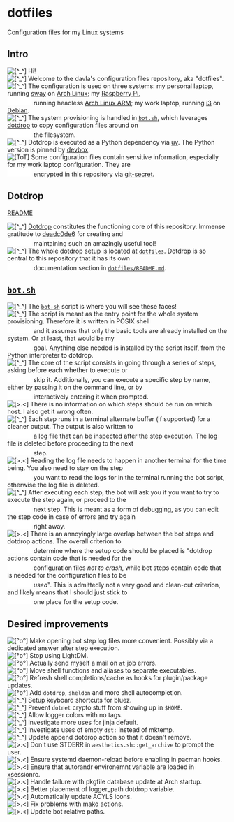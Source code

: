 # dotfiles

Configuration files for my Linux systems

## Intro

![[^_^]][prompt-face] Hi!  
![[^_^]][prompt-face] Welcome to the davla's configuration files repository,
                      aka "dotfiles".  
![[^_^]][prompt-face] The configuration is used on three systems: my personal
                      laptop, running [sway](https://swaywm.org/) on
                      [Arch Linux](https://archlinux.org/); my
                      [Raspberry Pi](https://www.raspberrypi.com/),  
![     ][indent]      running headless
                      [Arch Linux ARM](https://archlinuxarm.org/); my work
                      laptop, running [i3](https://i3wm.org/) on
                      [Debian](https://www.debian.org/).  
![[^_^]][prompt-face] The system provisioning is handled in
                      [`bot.sh`](./bot.sh), which leverages
                      [dotdrop](https://github.com/deadc0de6/dotdrop) to copy
                      configuration files around on  
![     ][indent]      the filesystem.  
![[^_^]][prompt-face] Dotdrop is executed as a Python dependency via
                      [uv](https://docs.astral.sh/uv/). The Python version is
                      pinned by [devbox](https://www.jetify.com/devbox).  
![[ToT]][sad-face]    Some configuration files contain sensitive information,
                      especially for my work laptop configuration. They are  
![     ][indent]      encrypted in this repository via
                      [git-secret](https://sobolevn.me/git-secret/).  

## Dotdrop

[README](./dotfiles/README.md)

![[^_^]][prompt-face] [Dotdrop](https://github.com/deadc0de6/dotdrop)
                      constitutes the functioning core of this repository.
                      Immense gratitude to
                      [deadc0de6](https://github.com/deadc0de6) for creating
                      and  
![     ][indent]      maintaining such an amazingly useful tool!  
![[^_^]][prompt-face] The whole dotdrop setup is located at
                      [`dotfiles`](./dotfiles/). Dotdrop is so central to this
                      repository that it has its own  
![     ][indent]      documentation section in
                      [`dotfiles/README.md`](./dotfiles/README.md).  

## [`bot.sh`](./bot.sh)

![[^_^]][prompt-face] The [`bot.sh`](./bot.sh) script is where you will see
                      these faces!  
![[^_^]][prompt-face] The script is meant as the entry point for the whole
                      system provisioning. Therefore it is written in POSIX
                      shell  
![     ][indent]      and it assumes that only the basic tools are already
                      installed on the system. Or at least, that would be my  
![     ][indent]      goal. Anything else needed is installed by the script
                      itself, from the Python interpreter to dotdrop.  
![[^_^]][prompt-face] The core of the script consists in going through a series
                      of steps, asking before each whether to execute or  
![     ][indent]      skip it. Additionally, you can execute a specific step by
                      name, either by passing it on the command line, or by  
![     ][indent]      interactively entering it when prompted.  
![[>.<]][error-face]  There is no information on which steps should be run on
                      which host. I also get it wrong often.  
![[^_^]][prompt-face] Each step runs in a terminal alternate buffer (if
                      supported) for a cleaner output. The output is also
                      written to  
![     ][indent]      a log file that can be inspected after the step
                      execution. The log file is deleted before proceeding to
                      the next  
![     ][indent]      step.  
![[>.<]][error-face]  Reading the log file needs to happen in another terminal
                      for the time being. You also need to stay on the step  
![     ][indent]      you want to read the logs for in the terminal running the
                      bot script, otherwise the log file is deleted.  
![[^_^]][prompt-face] After executing each step, the bot will ask you if you
                      want to try to execute the step again, or proceed to the  
![     ][indent]      next step. This is meant as a form of debugging, as you
                      can edit the step code in case of errors and try again  
![     ][indent]      right away.  
![[>.<]][error-face]  There is an annoyingly large overlap between the bot
                      steps and dotdrop actions. The overall criterion to  
![     ][indent]      determine where the setup code should be placed is
                      "dotdrop actions contain code that is needed for the  
![     ][indent]      configuration files *not to crash*, while bot steps
                      contain code that is needed for the configuration files
                      to be  
![     ][indent]      *used*". This is admittedly not a very good and clean-cut
                      criterion, and likely means that I should just stick to  
![     ][indent]      one place for the setup code.  

## Desired improvements

![[°o°]][ok-face]     Make opening bot step log files more convenient. Possibly
                      via a dedicated answer after step execution.  
![[°o°]][ok-face]     Stop using LightDM.  
![[°o°]][ok-face]     Actually send myself a mail on `at` job errors.  
![[°o°]][ok-face]     Move shell functions and aliases to separate executables.  
![[°o°]][ok-face]     Refresh shell completions/cache as hooks for
                      plugin/package updates.  
![[°o°]][ok-face]     Add `dotdrop`, `sheldon` and more shell autocompletion.  
![[^_^]][prompt-face] Setup keyboard shortcuts for bluez.  
![[^_^]][prompt-face] Prevent `dotnet` crypto stuff from showing up in `$HOME`.  
![[^_^]][prompt-face] Allow logger colors with no tags.  
![[^_^]][prompt-face] Investigate more uses for jinja default.  
![[^_^]][prompt-face] Investigate uses of empty `dst:` instead of mktemp.  
![[^_^]][prompt-face] Update append dotdrop action so that it doesn't remove.  
![[>.<]][error-face]  Don't use STDERR in `aesthetics.sh::get_archive` to
                      prompt the user.  
![[>.<]][error-face]  Ensure systemd daemon-reload before enabling in pacman
                      hooks.  
![[>.<]][error-face]  Ensure that autorandr environemnt variable are loaded in
                      xsessionrc.  
![[>.<]][error-face]  Handle failure with pkgfile database update at Arch
                      startup.  
![[>.<]][error-face]  Better placement of logger_path dotdrop variable.  
![[>.<]][error-face]  Automatically update ACYLS icons.  
![[>.<]][error-face]  Fix problems with mako actions.  
![[>.<]][error-face]  Update bot relative paths.  

[error-face]: docs/img/error-face.svg "Error face"
[indent]: docs/img/indent.svg "Indent"
[ok-face]: docs/img/ok-face.svg "OK face"
[prompt-face]: docs/img/prompt-face.svg "Prompt face"
[sad-face]: docs/img/sad-face.svg "Sad face"
